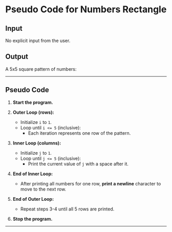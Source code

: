 # **Pseudo Code for Numbers Rectangle**

## **Input**
No explicit input from the user.

## **Output**
A 5x5 square pattern of numbers:


---

## **Pseudo Code**

1. **Start the program.**

2. **Outer Loop (rows):**
   - Initialize `i` to `1`.
   - Loop until `i <= 5` (inclusive):
     - Each iteration represents one row of the pattern.

3. **Inner Loop (columns):**
   - Initialize `j` to `1`.
   - Loop until `j <= 5` (inclusive):
     - Print the current value of `j` with a space after it.

4. **End of Inner Loop:**
   - After printing all numbers for one row, **print a newline** character to move to the next row.

5. **End of Outer Loop:**
   - Repeat steps 3-4 until all 5 rows are printed.

6. **Stop the program.**

---


